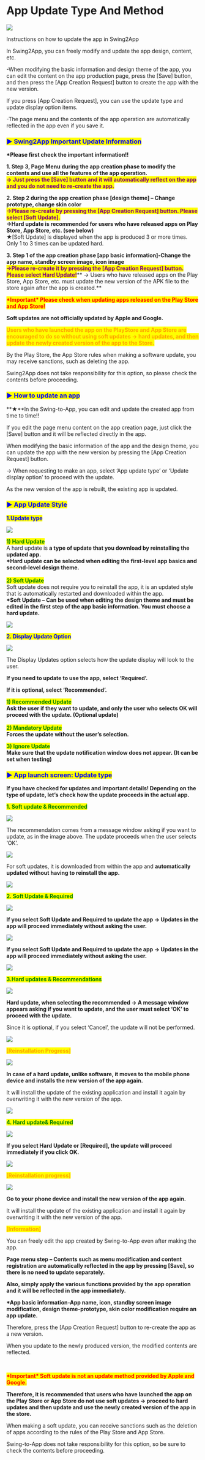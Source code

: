 # App Update Type And Method

![](https://support.swing2app.com/wp-content/uploads/2018/09/update\_meth.png)

Instructions on how to update the app in Swing2App

In Swing2App, you can freely modify and update the app design, content, etc.

\-When modifying the basic information and design theme of the app, you can edit the content on the app production page, press the \[Save] button, and then press the \[App Creation Request] button to create the app with the new version.

If you press \[App Creation Request], you can use the update type and update display option items.

\-The page menu and the contents of the app operation are automatically reflected in the app even if you save it.

### <mark style="color:blue;">**▶ Swing2App Important Update Information**</mark>

**\*Please first check the important information!!**

**1. Step 3, Page Menu during the app creation phase to modify the contents and use all the features of the app operation.**\
<mark style="color:purple;">**→ Just press the \[Save] button and it will automatically reflect on the app and you do not need to re-create the app.**</mark>

**2. Step 2 during the app creation phase \[design theme] – Change prototype, change skin color**\
<mark style="color:purple;">**→Please re-create by pressing the \[App Creation Request] button. Please select \[Soft Update].**</mark>\
**→Hard update is recommended for users who have released apps on Play Store, App Store, etc. (see below)**\
★\[Soft Update] is displayed when the app is produced 3 or more times. Only 1 to 3 times can be updated hard.

**3. Step 1 of the app creation phase \[app basic information]-Change the app name, standby screen image, icon image**\
<mark style="color:purple;">**→Please re-create it by pressing the \[App Creation Request] button. Please select Hard Update!**</mark>\*\* → Users who have released apps on the Play Store, App Store, etc. must update the new version of the APK file to the store again after the app is created.\*\*

<mark style="color:red;">**\*Important\* Please check when updating apps released on the Play Store and App Store!**</mark>

**Soft updates are not officially updated by Apple and Google.**

<mark style="color:orange;">**Users who have launched the app on the PlayStore and App Store are encouraged to do so without using soft updates → hard updates, and then update the newly created version of the app to the Store.**</mark>

By the Play Store, the App Store rules when making a software update, you may receive sanctions, such as deleting the app.

Swing2App does not take responsibility for this option, so please check the contents before proceeding.

### <mark style="color:blue;">**▶ How to update an app**</mark>

**★**In the Swing-to-App, you can edit and update the created app from time to time!!

If you edit the page menu content on the app creation page, just click the \[Save] button and it will be reflected directly in the app.

When modifying the basic information of the app and the design theme, you can update the app with the new version by pressing the \[App Creation Request] button.

→ When requesting to make an app, select ‘App update type’ or ‘Update display option’ to proceed with the update.

As the new version of the app is rebuilt, the existing app is updated.

### <mark style="color:blue;">**▶ App Update Style**</mark>

<mark style="color:blue;">**1.Update type**</mark>

![](https://support.swing2app.com/wp-content/uploads/2018/09/app\_update.png)

<mark style="color:green;">**1) Hard Update**</mark>\
A hard update is **a type of update that you download by reinstalling the updated app.**\
**\*Hard update can be selected when editing the first-level app basics and second-level design theme.**\
\
<mark style="color:green;">**2) Soft Update**</mark>\
Soft update does not require you to reinstall the app, it is an updated style that is automatically restarted and downloaded within the app.\
**\*Soft Update – Can be used when editing the design theme and must be edited in the first step of the app basic information. You must choose a hard update.**

![](https://wp.swing2app.co.kr/wp-content/uploads/2018/09/%EC%A4%841.png)

<mark style="color:blue;">**2. Display Update Option**</mark>

![](https://support.swing2app.com/wp-content/uploads/2018/09/app\_update1.png)

The Display Updates option selects how the update display will look to the user.

**If you need to update to use the app, select ‘Required’.**

**If it is optional, select ‘Recommended’.**

<mark style="color:green;">**1) Recommended Update**</mark>\
**Ask the user if they want to update, and only the user who selects OK will proceed with the update. (Optional update)**\
\
<mark style="color:green;">**2) Mandatory Update**</mark>\
**Forces the update without the user’s selection.**

<mark style="color:green;">**3) Ignore Update**</mark>\
**Make sure that the update notification window does not appear. (It can be set when testing)**

### <mark style="color:blue;">**▶ App launch screen: Update type**</mark>

**If you have checked for updates and important details! Depending on the type of update, let’s check how the update proceeds in the actual app.**

<mark style="color:green;">**1. Soft update & Recommended**</mark>

![](https://support.swing2app.com/wp-content/uploads/2018/09/soft1.png)

The recommendation comes from a message window asking if you want to update, as in the image above. The update proceeds when the user selects ‘OK’.

![](https://support.swing2app.com/wp-content/uploads/2018/09/soft2.png)

For soft updates, it is downloaded from within the app and **automatically updated without having to reinstall the app.**

![](https://wp.swing2app.co.kr/wp-content/uploads/2018/09/%EC%A4%841.png)

<mark style="color:green;">**2. Soft Update & Required**</mark>

![](https://support.swing2app.com/wp-content/uploads/2018/09/soft3.png)

**If you select Soft Update and Required to update the app → Updates in the app will proceed immediately without asking the user.**

![](https://support.swing2app.com/wp-content/uploads/2018/09/soft4.png)

**If you select Soft Update and Required to update the app → Updates in the app will proceed immediately without asking the user.**

![](https://wp.swing2app.co.kr/wp-content/uploads/2018/09/%EC%A4%841.png)

<mark style="color:green;">**3.Hard updates & Recommendations**</mark>

![](https://support.swing2app.com/wp-content/uploads/2018/09/hard1.png)

**Hard update, when selecting the recommended → A message window appears asking if you want to update, and the user must select ‘OK’ to proceed with the update.**

Since it is optional, if you select ‘Cancel’, the update will not be performed.

![](https://support.swing2app.com/wp-content/uploads/2018/09/%E1%84%92%E1%85%AA%E1%84%89%E1%85%A1%E1%86%AF%E1%84%91%E1%85%AD-2.png)

<mark style="color:orange;">**\[Reinstallation Progress]**</mark>

![](https://support.swing2app.com/wp-content/uploads/2018/09/hard2.png)

**In case of a hard update, unlike software, it moves to the mobile phone device and installs the new version of the app again.**

It will install the update of the existing application and install it again by overwriting it with the new version of the app.

![](https://wp.swing2app.co.kr/wp-content/uploads/2018/09/%EC%A4%841.png)

<mark style="color:green;">**4. Hard update& Required**</mark>

![](https://support.swing2app.com/wp-content/uploads/2018/09/hard3.png)

**If you select Hard Update or \[Required], the update will proceed immediately if you click OK.**

![](https://support.swing2app.com/wp-content/uploads/2018/09/%E1%84%92%E1%85%AA%E1%84%89%E1%85%A1%E1%86%AF%E1%84%91%E1%85%AD-2.png)

<mark style="color:orange;">**\[Reinstallation progress]**</mark>

![](https://support.swing2app.com/wp-content/uploads/2018/09/hard4.png)

**Go to your phone device and install the new version of the app again.**

It will install the update of the existing application and install it again by overwriting it with the new version of the app.

<mark style="color:orange;">**\[Information]**</mark>

You can freely edit the app created by Swing-to-App even after making the app.

**Page menu step – Contents such as menu modification and content registration are automatically reflected in the app by pressing \[Save], so there is no need to update separately.**

**Also, simply apply the various functions provided by the app operation and it will be reflected in the app immediately.**

**\*App basic information-App name, icon, standby screen image modification, design theme-prototype, skin color modification require an app update.**

Therefore, press the \[App Creation Request] button to re-create the app as a new version.

When you update to the newly produced version, the modified contents are reflected.

​

<mark style="color:blue;"><mark style="color:red;">**\*Important\* Soft update is not an update method provided by Apple and Google.**<mark style="color:red;"></mark>

**Therefore, it is recommended that users who have launched the app on the Play Store or App Store do not use soft updates → proceed to hard updates and then update and use the newly created version of the app in the store.**

When making a soft update, you can receive sanctions such as the deletion of apps according to the rules of the Play Store and App Store.

Swing-to-App does not take responsibility for this option, so be sure to check the contents before proceeding.
